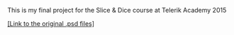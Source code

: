 This is my final project for the Slice & Dice course at Telerik Academy 2015

[[Link to the original .psd files]](https://drive.google.com/file/d/0B9NPe5WEFRYtNjZBYjVGYlNUZ3c/view?usp=sharing)
